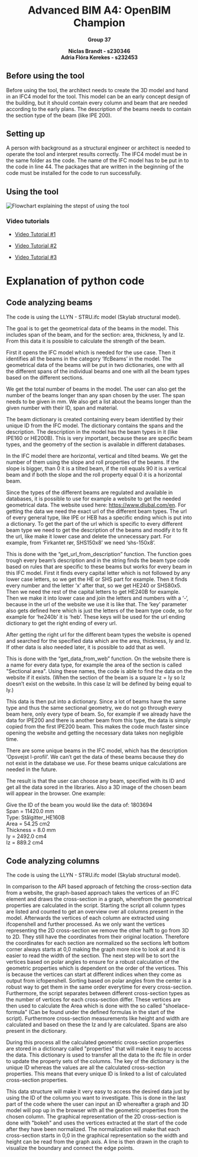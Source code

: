 <h1 style="text-align: center;">Advanced BIM A4: OpenBIM Champion</h1>
<h4 style="text-align: center;">
Group 37    

Niclas Brandt - s230346     
Adria Flóra Kerekes - s232453
</h4>

## Before using the tool
Before using the tool, the architect needs to create the 3D model and hand in an IFC4 model for the tool. This model can be an early concept design of the building, but it should contain every column and beam that are needed according to the early plans. The description of the beams needs to contain the section type of the beam (like IPE 200).

## Setting up
A person with background as a structural engineer or architect is needed to operate the tool and interpret results correctly. 
The IFC4 model must be in the same folder as the code. The name of the IFC model has to be put in to the code in line 44. 
The packages that are written in the beginning of the code must be installed for the code to run successfully.

## Using the tool
![Flowchart explaining the stepst of using the tool](A4/BIM_A4_Flowchart.jpg)

### Video tutorials

- [Video Tutorial #1](https://youtu.be/-f-GhZUr8rw)

- [Video Tutorial #2](https://youtu.be/n6Jy4n5D0Nw)

- [Video Tutorial #3](https://youtu.be/Yd561s5rfrQ)

# Explanation of python code

## Code analyzing beams
The code is using the LLYN - STRU.ifc model (Skylab structural model). 

The goal is to get the geometrical data of the beams in the model. This includes span of the beam, and for the section: area, thickness, Iy and Iz. From this data it is possible to calculate the strength of the beam. 

First it opens the IFC model which is needed for the use case. Then it identifies all the beams in the category ‘IfcBeams’ in the model. The geometrical data of the beams will be put in two dictionaries, one with all the different spans of the individual beams and one with all the beam types based on the different sections. 

We get the total number of beams in the model. The user can also get the number of the beams longer than any span chosen by the user. The span needs to be given in mm. We also get a list about the beams longer than the given number with their ID, span and material.  

The beam dictionary is created containing every beam identified by their unique ID from the IFC model. The dictionary contains the spans and the description. The description in the model has the beam types in it (like IPE160 or HE200B). This is very important, because these are specific beam types, and the geometry of the section is available in different databases. 

In the IFC model there are horizontal, vertical and tilted beams. We get the number of them using the slope and roll properties of the beams. If the slope is bigger, than 0 it is a tilted beam, if the roll equals 90 it is a vertical beam and if both the slope and the roll property equal 0 it is a horizontal beam. 

Since the types of the different beams are regulated and available in databases, it is possible to use for example a website to get the needed geometrical data. The website used here: https://www.dlubal.com/en. For getting the data we need the exact url of the different beam types. The url of every general type, like IPE or HEB has a specific ending which is put into a dictionary. To get the part of the url which is specific to every different beam type we need to get the description of the beams and modify it to fit the url, like make it lower case and delete the unnecessary part. For example, from ‘Firkantet rør, SHS150x8’ we need ‘shs-150x8’. 

This is done with the “get_url_from_description” function. The function goes trough every beam’s description and in the string finds the beam type code based on rules that are specific to these beams but works for every beam in this IFC model. First it finds every capital letter which is not followed by any lower case letters, so we get the HE or SHS part for example. Then it finds every number and the letter ‘x’ after that, so we get HE240 or SHS80x5. Then we need the rest of the capital letters to get HE240B for example. Then we make it into lower case and join the letters and numbers with a ‘-‘, because in the url of the website we use it is like that. The ‘key’ parameter also gets defined here which is just the letters of the beam type code, so for example for ‘he240b’ it is ‘heb’. These keys will be used for the url ending dictionary to get the right ending of every url. 

After getting the right url for the different beam types the website is opened and searched for the specified data which are the area, thickness, Iy and Iz. If other data is also needed later, it is possible to add that as well. 

This is done with the “get_data_from_web” function. On the website there is a name for every data type, for example the area of the section is called "Sectional area". Using these names, the code is able to find the data on the website if it exists. (When the section of the beam is a square Iz = Iy so Iz doesn’t exist on the website. In this case Iz will be defined by being equal to Iy.)

This data is then put into a dictionary. Since a lot of beams have the same type and thus the same sectional geometry, we do not go through every beam here, only every type of beam. So, for example if we already have the data for IPE200 and there is another beam from this type, the data is simply copied from the first IPE200 beam. This makes the code much faster since opening the website and getting the necessary data takes non negligible time. 

There are some unique beams in the IFC model, which has the description ‘Opsvejst I-profil’. We can’t get the data of these beams because they do not exist in the database we use. For these beams unique calculations are needed in the future. 

The result is that the user can choose any beam, specified with its ID and get all the data sored in the libraries. Also a 3D image of the chosen beam will appear in the browser. One example:

Give the ID of the beam you would like the data of: 1803694\
Span = 11420.0 mm\
Type: Stålgitter_HE160B\
Area = 54.25 cm2\
Thickness = 8.0 mm\
Iy = 2492.0 cm4\
Iz = 889.2 cm4

## Code analyzing columns 
The code is using the LLYN - STRU.ifc model (Skylab structural model). 

In comparison to the API based approach of fetching the cross-section data from a website, the graph-based approach takes the vertices of an IFC element and draws the cross-section in a graph, wherefrom the geometrical properties are calculated in the script. Starting the script all column types are listed and counted to get an overview over all columns present in the model. Afterwards the vertices of each column are extracted using ifcopenshell and further processed. As we only want the vertices representing the 2D cross-section we remove the other halft to go from 3D to 2D. They still have the coordinates from their original location. Therefore the coordinates for each section are normalized so the sections left bottom corner always starts at 0,0 making the graph more nice to look at and it is easier to read the width of the section. The next step will be to sort the vertices based on polar angles to ensure for a robust calculation of the geometric properties which is dependent on the order of the vertices. This is because the vertices can start at different indices when they come as output from icfopenshell. Sorting based on polar angles from the center is a robust way to get them in the same order everytime for every cross-section. Furthermore, the script separates between different cross-section types as the number of vertices for each cross-section differ. These vertices are then used to calculate the Area which is done with the so called "shoelace-formula" (Can be found under the defined formulas in the start of the script). Furthermore cross-section measurements like height and width are calculated and based on these the Iz and Iy are calculated. Spans are also present in the dictionary.

During this process all the calculated geometric cross-section properties are stored in a dictionary called "properties" that will make it easy to access the data. This dictionary is used to transfer all the data to the ifc file in order to update the property sets of the columns. The key of the dictionary is the unique ID whereas the values are all the calculated cross-section properties. This means that every unique ID is linked to a list of calculated cross-section properties. 

This data structure will make it very easy to access the desired data just by using the ID of the column you want to investigate. This is done in the last part of the code where the user can input an ID whereafter a graph and 3D model will pop up in the browser with all the geometric properties from the chosen column. The graphical representation of the 2D cross-section is done with "bokeh" and uses the vertices extracted at the start of the code after they have been normalized. The normalization will make that each cross-section starts in 0,0 in the graphical representation so the width and height can be read from the graph axis. A line is then drawn in the craph to visualize the boundary and connect the edge points. 


